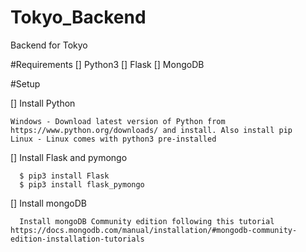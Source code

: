 # Tokyo_Backend
Backend for Tokyo

#Requirements
  [] Python3
  [] Flask
  [] MongoDB

#Setup

  [] Install Python
  
    Windows - Download latest version of Python from https://www.python.org/downloads/ and install. Also install pip
    Linux - Linux comes with python3 pre-installed
    
  [] Install Flask and pymongo
  
      $ pip3 install Flask
      $ pip3 install flask_pymongo
      
  [] Install mongoDB
  
      Install mongoDB Community edition following this tutorial https://docs.mongodb.com/manual/installation/#mongodb-community-edition-installation-tutorials
